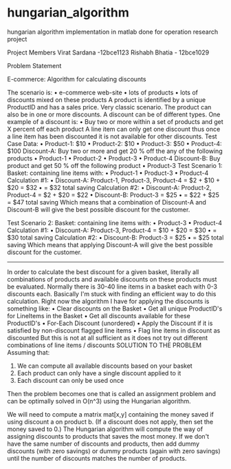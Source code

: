 hungarian_algorithm
===================

hungarian algorithm implementation in matlab done for operation research project

Project Members
Virat Sardana -12bce1123
Rishabh Bhatia - 12bce1029


Problem Statement

E-commerce: Algorithm for calculating discounts

The scenario is:
•	e-commerce web-site
•	lots of products
•	lots of discounts mixed on these products
A product is identified by a unique ProductID and has a sales price. Very classic scenario. The product can also be in one or more discounts.
A discount can be of different types. One example of a discount is:
•	Buy two or more within a set of products and get X percent off each product
A line item can only get one discount thus once a line item has been discounted it is not available for other discounts.
Test Case Data:
•	Product-1: $10
•	Product-2: $10
•	Product-3: $50
•	Product-4: $100
Discount-A: Buy two or more and get 20 % off the any of the following products
•	Product-1
•	Product-2
•	Product-3
•	Product-4
Discount-B: Buy product and get 50 % off the following product
•	Product-3
Test Scenario 1:
Basket: containing line items with:
•	Product-1
•	Product-3
•	Product-4
Calculation #1:
•	Discount-A: Product-1, Product-3, Product-4 = $2 + $10 + $20 = $32
•	= $32 total saving
Calculation #2:
•	Discount-A: Product-2, Product-4 = $2 + $20 = $22
•	Discount-B: Product-3 = $25
•	= $22 + $25 = $47 total saving
Which means that a combination of Discount-A and Discount-B will give the best possible discount for the customer.






Test Scenario 2:
Basket: containing line items with:
•	Product-3
•	Product-4
Calculation #1:
•	Discount-A: Product-3, Product-4 = $10 + $20 = $30
•	= $30 total saving
Calculation #2:
•	Discount-B: Product-3 = $25
•	= $25 total saving
Which means that applying Discount-A will give the best possible discount for the customer.
________________________________________
In order to calculate the best discount for a given basket, literally all combinations of products and available discounts on these products must be evaluated.
Normally there is 30-40 line items in a basket each with 0-3 discounts each.
Basically I'm stuck with finding an efficient way to do this calculation.
Right now the algorithm I have for applying the discounts is something like:
•	Clear discounts on the Basket
•	Get all unique ProductID's for LineItems in the Basket
•	Get all discounts available for these ProductID's
•	For-Each Discount (unordered)
•	Apply the Discount if it is satisfied by non-discount flagged line items
•	Flag line items in discount as discounted
But this is not at all sufficient as it does not try out different combinations of line items / discounts
SOLUTION TO THE PROBLEM
Assuming that:
1.	We can compute all available discounts based on your basket
2.	Each product can only have a single discount applied to it
3.	Each discount can only be used once

Then the problem becomes one that is called an assignment problem and can be optimally solved in O(n^3) using the Hungarian algorithm.

We will need to compute a matrix mat[x,y] containing the money saved if using discount a on product b. (If a discount does not apply, then set the money saved to 0.)
The Hungarian algorithm will compute the way of assigning discounts to products that saves the most money.
If we don't have the same number of discounts and products, then add dummy discounts (with zero savings) or dummy products (again with zero savings) until the number of discounts matches the number of products.

